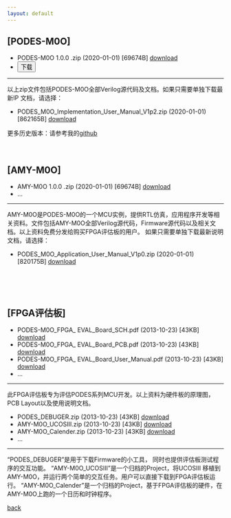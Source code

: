 ```yaml
---
layout: default
---
```


## [PODES-M0O] 

*   PODES-M0O 1.0.0 .zip   (2020-01-01) \[69674B\] [download](./PODES_M0O_src.zip)
*   <button type="button" id="btn" class="btn btn-default"><a   href="./PODES_M0O_src.zip" download="下载"></a>下载</button>

* * *

以上zip文件包括PODES-M0O全部Verilog源代码及文档。如果只需要单独下载最新IP 文档，请选择：
*   PODES_M0O_Implementation_User_Manual_V1p2.zip  (2020-01-01) \[862165B\] [download](./PODES_M0O_Implementation_User_Manual_V1p2.zip)

更多历史版本：请参考我的[github](https://github.com/sunyata000)
<br>
<br>
<br>

## [AMY-M0O] 

*   AMY-M0O 1.0.0 .zip   (2020-01-01) \[69674B\] [download](./AMY_M0O_src.zip)
*   ...

***
AMY-M0O是PODES-M0O的一个MCU实例，提供RTL仿真，应用程序开发等相关资料。文件包括AMY-M0O全部Verilog源代码，Firmware源代码以及相关文档。以上资料免费分发给购买FPGA评估板的用户。
如果只需要单独下载最新说明文档，请选择：
*   PODES_M0O_Application_User_Manual_V1p0.zip  (2020-01-01) \[820175B\] [download](./PODES_M0O_Application_User_Manual_V1p0.zip)  
<br>
<br>
<br>

## [FPGA评估板]

*   PODES-M0O_FPGA_ EVAL_Board_SCH.pdf    (2013-10-23) \[43KB\] [download]("") 
*   PODES-M0O_FPGA_ EVAL_Board_PCB.pdf    (2013-10-23) \[43KB\] [download]("") 
*   PODES-M0O_FPGA_ EVAL_Board_User_Manual.pdf    (2013-10-23) \[43KB\] [download]("")
*   …

***
此FPGA评估板专为评估PODES系列MCU开发。以上资料为硬件板的原理图，PCB Layout以及使用说明文档。
*   PODES_DEBUGER.zip    (2013-10-23) \[43KB\] [download]("") 
*   AMY-M0O_UCOSIII.zip    (2013-10-23) \[43KB\] [download]("") 
*   AMY-M0O_Calender.zip    (2013-10-23) \[43KB\] [download]("")
*   …

***
“PODES_DEBUGER”是用于下载Firmware的小工具， 同时也提供评估板测试程序的交互功能。
“AMY-M0O_UCOSIII”是一个归档的Project，将UCOSIII 移植到AMY-M0O，并运行两个简单的交互任务。用户可以直接下载到FPGA评估板运行。
“AMY-M0O_Calender”是一个归档的Project，基于FPGA评估板的硬件，在AMY-M0O上跑的一个日历和时钟程序。


[back](../)
